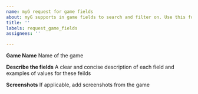 ```yaml
---
name: myG request for game fields
about: myG supports in game fields to search and filter on. Use this form to request new fields
title: ''
labels: request_game_fields
assignees: ''

---
```


**Game Name**
Name of the game

**Describe the fields**
A clear and concise description of each field and examples of values for these feilds

**Screenshots**
If applicable, add screenshots from the game

